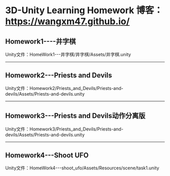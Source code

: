# 3D-Unity Learning Homework    博客：https://wangxm47.github.io/
## Homework1----井字棋
Unity文件：HomeWork1---井字棋/井字棋/Assets/井字棋.unity

----------------------------
## Homework2---Priests and Devils
Unity文件：Homework2/Priests_and_Devils/Priests-and-devils/Assets/Priests-and-devils.unity

------------------------
## Homework3---Priests and Devils动作分离版
Unity文件：Homework3/Priests_and_Devils/Priests-and-devils/Assets/Priests-and-devils.unity

------------------------
## Homework4---Shoot UFO
Unity文件：HomeWork4---shoot_ufo/Assets/Resources/scene/task1.unity
